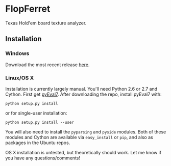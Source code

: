 FlopFerret
==========
Texas Hold'em board texture analyzer.

Installation
------------

### Windows
Download the most recent release [here](https://github.com/JulianAndrews/flopferret/releases).

### Linux/OS X
Installation is currently largely manual. You'll need Python 2.6 or 2.7 and Cython. First get [pyEval7](https://github.com/JulianAndrews/pyeval7). After downloading the repo, install pyEval7 with:

    python setup.py install
 
or for single-user installation:

    python setup.py install --user

You will also need to install the `pyparsing` and `pyside` modules. Both of these modules and Cython are available via `easy_install` or `pip`, and also as packages in the Ubuntu repos.

OS X installation is untested, but theoretically should work. Let me know if you have any questions/comments!
